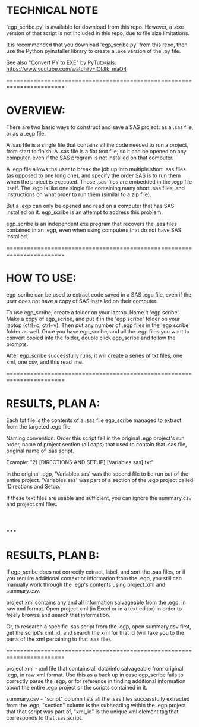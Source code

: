 # TECHNICAL NOTE
'egp_scribe.py' is available for download from this repo.  However, a .exe version of that script is not included in this repo, due to file size limitations.

It is recommended that you download 'egp_scribe.py' from this repo, then use the Python pyinstaller library to create a .exe version of the .py file.

See also "Convert PY to EXE" by PyTutorials: https://www.youtube.com/watch?v=lOIJIk_maO4 

=======================================================================

# OVERVIEW:
There are two basic ways to construct and save a SAS project: as a .sas file, or as a .egp file.

A .sas file is a single file that contains all the code needed to run a project, from start to finish.  A .sas file is a flat text file, so it can be opened on any computer, even if the SAS program is not installed on that computer.

A .egp file allows the user to break the job up into multiple short .sas files (as opposed to one long one), and specify the order SAS is to run them when the project is executed.  Those .sas files are embedded in the .egp file itself.  The .egp is like one single file containing many short .sas files, and instructions on what order to run them (similar to a zip file).

But a .egp can only be opened and read on a computer that has SAS installed on it.  egp_scribe is an attempt to address this problem.

egp_scribe is an independent exe program that recovers the .sas files contained in an .egp, even when using computers that do not have SAS installed.

=======================================================================

# HOW TO USE:
egp_scribe can be used to extract code saved in a SAS .egp file, even if the user does not have a copy of SAS installed on their computer.

To use egp_scribe, create a folder on your laptop.  Name it 'egp scribe'.  Make a copy of egp_scribe, and put it in the 'egp scribe' folder on your laptop (ctrl+c, ctrl+v).  Then put any number of .egp files in the 'egp scribe' folder as well.  Once you have egp_scribe, and all the .egp files you want to convert copied into the folder, double click egp_scribe and follow the prompts.

After egp_scribe successfully runs, it will create a series of txt files, one xml, one csv, and this read_me.

=======================================================================

# RESULTS, PLAN A:
Each txt file is the contents of a .sas file egp_scribe managed to extract from the targeted .egp file.  

Naming convention:
Order this script fell in the original .egp project's run order, name of project section (all caps) that used to contain that .sas file, original name of .sas script.

Example:
"2) [DIRECTIONS AND SETUP] [Variables.sas].txt"

In the original .egp, 'Variables.sas' was the second file to be run out of the entire project.  'Variables.sas' was part of a section of the .egp project called 'Directions and Setup.'

If these text files are usable and sufficient, you can ignore the summary.csv and project.xml files.

# ...

# RESULTS, PLAN B: 
If egp_scribe does not correctly extract, label, and sort the .sas files, or if you require additional context or information from the .egp, you still can manually work through the .egp's contents using project.xml and summary.csv.  

project.xml contains any and all information salvageable from the .egp, in raw xml format.  Open project.xml (in Excel or in a text editor) in order to freely browse and search that information.

Or, to research a specific .sas script from the .egp, open summary.csv first, get the script's xml_id, and search the xml for that id (will take you to the parts of the xml pertaining to that .sas file).

=======================================================================

project.xml - xml file that contains all data/info salvageable from original .egp, in raw xml format.  Use this as a back up in case egp_scribe fails to correctly parse the .egp, or for reference in finding additional information about the entire .egp project or the scripts contained in it.

summary.csv - "script" column lists all the .sas files successfully extracted from the .egp, "section" column is the subheading within the .egp project that that script was part of, "xml_id" is the unique xml element tag that corresponds to that .sas script.
